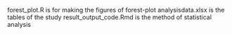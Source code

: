 forest_plot.R is for making the figures of forest-plot
analysisdata.xlsx is the tables of the study
result_output_code.Rmd is the method of statistical analysis
